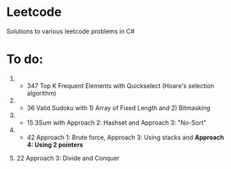 # Leetcode
Solutions to various leetcode problems in C#

# To do: 

1. - 347 Top K Frequent Elements with Quickselect (Hoare's selection algorithm)

2. -  36 Valid Sudoku with 1) Array of Fixed Length and 2) Bitmasking

3. -  15 3Sum with Approach 2: Hashset and Approach 3: "No-Sort"

4. -  42 Approach 1: Brute force, Approach 3: Using stacks and **Approach 4: Using 2 pointers**

5. 22 Approach 3: Divide and Conquer
